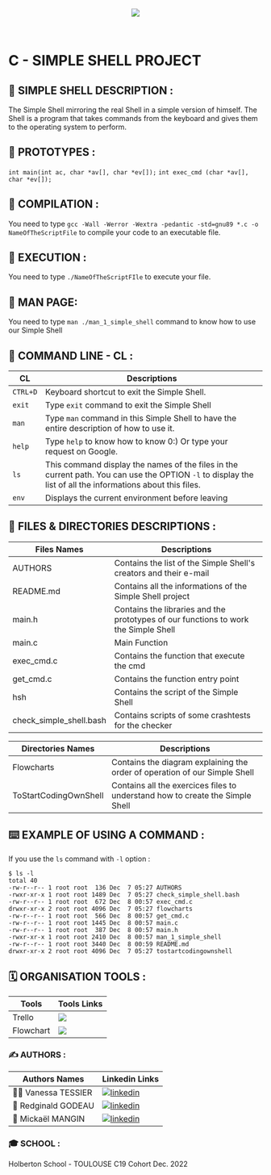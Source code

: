 <br>
<p align="center">
  <img src="https://zupimages.net/up/22/49/4ouj.png" />
</p>
<br>

# C - SIMPLE SHELL PROJECT

## :pencil: SIMPLE SHELL DESCRIPTION :
The Simple Shell mirroring the real Shell in a simple version of himself.
The Shell is a program that takes commands from the keyboard and gives them to the operating system to perform.

## :pencil: PROTOTYPES :
`int main(int ac, char *av[], char *ev[]);`
`int exec_cmd (char *av[], char *ev[]);`

## :pencil: COMPILATION :
You need to type `gcc -Wall -Werror -Wextra -pedantic -std=gnu89 *.c -o NameOfTheScriptFile` to compile your code to an executable file.

## :pencil: EXECUTION :
You need to type `./NameOfTheScriptFIle` to execute your file.

## :pencil: MAN PAGE:
You need to type `man ./man_1_simple_shell` command to know how to use our Simple Shell

## :pencil: COMMAND LINE - CL :

| CL           | Descriptions                                                                |
| ------------------------- | ------------------------------------------------------------------ |
| `CTRL+D`  | Keyboard shortcut to exit the Simple Shell.
| `exit` | Type `exit` command to exit the Simple Shell
| `man` | Type `man` command in this Simple Shell to have the entire description of how to use it.
| `help` | Type `help` to know how to know 0:) Or type your request on Google.
| `ls` | This command display the names of the files in the current path. You can use the OPTION `-l` to display the list of all the informations about this files.
| `env` | Displays the current environment before leaving

## :pencil: FILES & DIRECTORIES DESCRIPTIONS :

| Files Names             | Descriptions                                                                |
| ----------------- | ------------------------------------------------------------------ |
| AUTHORS | Contains the list of the Simple Shell's creators and their e-mail |
| README.md | Contains all the informations of the Simple Shell project |
| main.h | Contains the libraries and the prototypes of our functions to work the Simple Shell |
| main.c | Main Function |
| exec_cmd.c | Contains the function that execute the cmd |
| get_cmd.c | Contains the function entry point |
| hsh | Contains the script of the Simple Shell |
| check_simple_shell.bash | Contains scripts of some crashtests for the checker |

| Directories Names             | Descriptions
| ----------------- | ------------------------------------------------------------------ |
| Flowcharts | Contains the diagram explaining the order of operation of our Simple Shell  |
| ToStartCodingOwnShell | Contains all the exercices files to understand how to create the Simple Shell

## :keyboard: EXAMPLE OF USING A COMMAND :

If you use the `ls` command with `-l` option :
```
$ ls -l
total 40
-rw-r--r-- 1 root root  136 Dec  7 05:27 AUTHORS
-rwxr-xr-x 1 root root 1489 Dec  7 05:27 check_simple_shell.bash
-rw-r--r-- 1 root root  672 Dec  8 00:57 exec_cmd.c
drwxr-xr-x 2 root root 4096 Dec  7 05:27 flowcharts
-rw-r--r-- 1 root root  566 Dec  8 00:57 get_cmd.c
-rw-r--r-- 1 root root 1445 Dec  8 00:57 main.c
-rw-r--r-- 1 root root  387 Dec  8 00:57 main.h
-rwxr-xr-x 1 root root 2410 Dec  8 00:57 man_1_simple_shell
-rw-r--r-- 1 root root 3440 Dec  8 00:59 README.md
drwxr-xr-x 2 root root 4096 Dec  7 05:27 tostartcodingownshell
```

## :spiral_calendar: ORGANISATION TOOLS :

| Tools             | Tools Links                                                                |
| ----------------- | ------------------------------------------------------------------ |
| Trello | <a href="https://trello.com/b/9Knotcwi/shell"><img src="https://www.zupimages.net/up/22/49/0l1k.jpg"></a> |
| Flowchart | <a href="https://trello.com/b/9Knotcwi/shell"><img src=https://www.zupimages.net/up/22/49/59rh.jpg></a> |

### :writing_hand: AUTHORS :

| Authors Names             | Linkedin Links                                                                |
| ----------------- | ------------------------------------------------------------------ |
| 🤷‍♀️ Vanessa TESSIER | [![linkedin](https://img.shields.io/badge/linkedin-white?style=for-the-badge&logo=linkedin&logoColor=black)](https://www.linkedin.com/in/vanessa-tessier-601794252/) |
| 👦 Redginald GODEAU | [![linkedin](https://img.shields.io/badge/linkedin-white?style=for-the-badge&logo=linkedin&logoColor=black)](https://www.linkedin.com/in/redginald-godeau-04ab8a254/) |
| 👨 Mickaël MANGIN | [![linkedin](https://img.shields.io/badge/linkedin-white?style=for-the-badge&logo=linkedin&logoColor=black)](https://www.linkedin.com/in/micka%C3%ABl-mangin-331aa2170/) |

### :mortar_board: SCHOOL :

Holberton School - TOULOUSE
C19 Cohort
Dec. 2022
